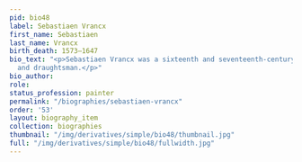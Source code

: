 ```yaml
---
pid: bio48
label: Sebastiaen Vrancx
first_name: Sebastiaen
last_name: Vrancx
birth_death: 1573–1647
bio_text: "<p>Sebastiaen Vrancx was a sixteenth and seventeenth-century Flemish painter
  and draughtsman.</p>"
bio_author:
role:
status_profession: painter
permalink: "/biographies/sebastiaen-vrancx"
order: '53'
layout: biography_item
collection: biographies
thumbnail: "/img/derivatives/simple/bio48/thumbnail.jpg"
full: "/img/derivatives/simple/bio48/fullwidth.jpg"
---
```

